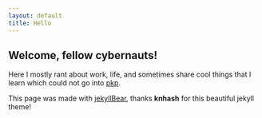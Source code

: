 ```yaml
---
layout: default
title: Hello
---
```


## Welcome, fellow cybernauts!

Here I mostly rant about work, life, and sometimes share cool things that I learn which could not go into [pkp](https://florideanstarch.github.io/pkp/).

This page was made with [jekyllBear](https://github.com/knhash/jekyllBear), thanks __knhash__ for this beautiful jekyll theme!